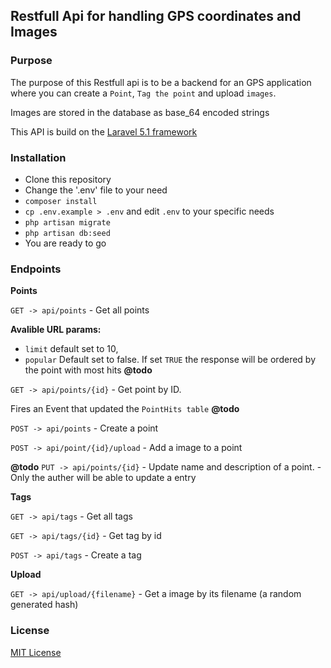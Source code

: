 ## Restfull Api for handling GPS coordinates and Images

### Purpose
The purpose of this Restfull api is to be a backend for an GPS application where you can create a `Point`, `Tag the point` and upload `images`.

Images are stored in the database as base_64 encoded strings

This API is build on the [Laravel 5.1 framework](http://laravel.com/docs/5.1)

### Installation
- Clone this repository
- Change the '.env' file to your need
- `composer install`
- `cp .env.example > .env` and edit `.env` to your specific needs
- `php artisan migrate`
- `php artisan db:seed`
- You are ready to go

### Endpoints

**Points**
 
 `GET -> api/points` - Get all points

 **Avalible URL params:** 
 * `limit` default set to 10, 
 * `popular` Default set to false. If set `TRUE` the response will be ordered by the point with most hits **@todo**


 `GET -> api/points/{id}` - Get point by ID.
 
 Fires an Event that updated the `PointHits table` **@todo** 

 `POST -> api/points` - Create a point
 
 `POST -> api/point/{id}/upload` - Add a image to a point
 
 

**@todo**
 `PUT -> api/points/{id}` - Update name and description of a point. - Only the auther will be able to update a entry


 **Tags**
 
 `GET -> api/tags` - Get all tags

 `GET -> api/tags/{id}` - Get tag by id

 `POST -> api/tags` - Create a tag
 

 **Upload**
 
 `GET -> api/upload/{filename}` - Get a image by its filename (a random generated hash)


### License
[MIT License](https://github.com/arelstone/Gps-App-Restful-API/blob/master/license.md)
